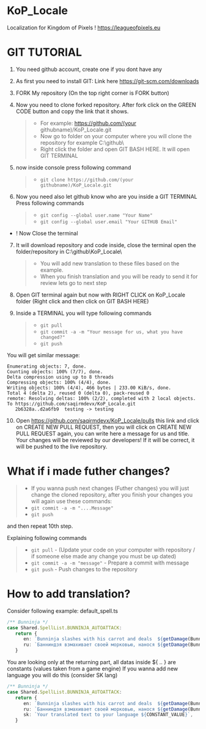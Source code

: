 # KoP_Locale

Localization for Kingdom of Pixels ! https://leagueofpixels.eu

# GIT TUTORIAL

1. You need github account, create one if you dont have any
2. As first you need to install GIT: Link here https://git-scm.com/downloads
3. FORK My repository (On the top right corner is FORK button)
4. Now you need to clone forked repository. After fork click on the GREEN CODE button and copy the link that it shows.

    > - For example: https://github.com/(your githubname)/KoP_Locale.git
    > - Now go to folder on your computer where you will clone the repository for example C:\github\
    > - Right click the folder and open GIT BASH HERE. It will open GIT TERMINAL

5. now inside console press following command

    > - `git clone https://github.com/(your githubname)/KoP_Locale.git`

6. Now you need also let github know who are you inside a GIT TERMINAL Press following commands
    > - `git config --global user.name "Your Name"`
    > - `git config --global user.email "Your GITHUB Email"`

-   ! Now Close the terminal

7. It will download repository and code inside, close the terminal open the folder/repository in C:\github\KoP_Locale\

    > - You will add new translation to these files based on the example.
    > - When you finish translation and you will be ready to send it for review lets go to next step

8. Open GIT terminal again but now with RIGHT CLICK on KoP_Locale folder (Right click and then click on GIT BASH HERE)

9. Inside a TERMINAL you will type following commands
    > - `git pull`
    > - `git commit -a -m "Your message for us, what you have changed?"`
    > - `git push`

You will get similar message:

```
Enumerating objects: 7, done.
Counting objects: 100% (7/7), done.
Delta compression using up to 8 threads
Compressing objects: 100% (4/4), done.
Writing objects: 100% (4/4), 466 bytes | 233.00 KiB/s, done.
Total 4 (delta 2), reused 0 (delta 0), pack-reused 0
remote: Resolving deltas: 100% (2/2), completed with 2 local objects.
To https://github.com/saqirmdevx/KoP_Locale.git
   2b6328a..d2a6fb9  testing -> testing
```

10. Open https://github.com/saqirmdevx/KoP_Locale/pulls this link and click on CREATE NEW PULL REQUEST, then you will click on CREATE NEW PULL REQUEST again, you can write here a message for us and title. Your changes will be reviewed by our developers! If it will be correct, it will be pushed to the live repository.

# What if i made futher changes?

> -   If you wanna push next changes (Futher changes) you will just change the cloned repository, after you finish your changes you will again use these commands:
> -   `git commit -a -m "....Message"`
> -   `git push`

and then repeat 10th step.

Explaining following commands

> -   `git pull` - (Update your code on your computer with repository / if someone else made any change you must be up dated)
> -   `git commit -a -m "message"` - Prepare a commit with message
> -   `git push` - Push changes to the repository

# How to add translation?

Consider following example:
default_spell.ts

```ts
/** Bunninja */
case Shared.SpellList.BUNNINJA_AUTOATTACK:
   return {
      en: `Bunninja slashes with his carrot and deals  ${getDamage(BunninjaAbilityData.AUTOATTACK_DAMAGE_MOD * damage)} damage.`,
      ru: `Банниндзя взмахивает своей морковью, нанося ${getDamage(BunninjaAbilityData.AUTOATTACK_DAMAGE_MOD * damage)} физического урона.`,
   }
```

You are looking only at the returning part, all datas inside ${ .. } are constants (values taken from a game engine)
If you wanna add new language you will do this (consider SK lang)

```ts
/** Bunninja */
case Shared.SpellList.BUNNINJA_AUTOATTACK:
   return {
      en: `Bunninja slashes with his carrot and deals  ${getDamage(BunninjaAbilityData.AUTOATTACK_DAMAGE_MOD * damage)} damage.`,
      ru: `Банниндзя взмахивает своей морковью, нанося ${getDamage(BunninjaAbilityData.AUTOATTACK_DAMAGE_MOD * damage)} физического урона.`,
      sk: `Your translated text to your language ${CONSTANT_VALUE}`,
   }
```

